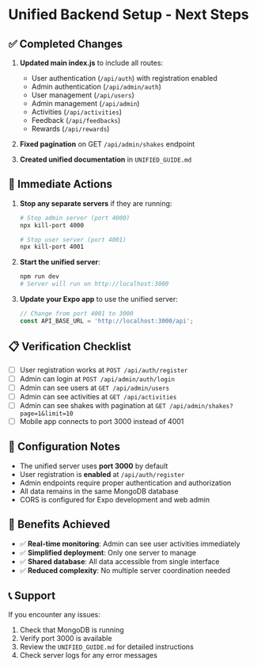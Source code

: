 # Unified Backend Setup - Next Steps

## ✅ Completed Changes

1. **Updated main index.js** to include all routes:
   - User authentication (`/api/auth`) with registration enabled
   - Admin authentication (`/api/admin/auth`) 
   - User management (`/api/users`)
   - Admin management (`/api/admin`)
   - Activities (`/api/activities`)
   - Feedback (`/api/feedbacks`)
   - Rewards (`/api/rewards`)

2. **Fixed pagination** on GET `/api/admin/shakes` endpoint

3. **Created unified documentation** in `UNIFIED_GUIDE.md`

## 🚀 Immediate Actions

1. **Stop any separate servers** if they are running:
   ```bash
   # Stop admin server (port 4000)
   npx kill-port 4000
   
   # Stop user server (port 4001)  
   npx kill-port 4001
   ```

2. **Start the unified server**:
   ```bash
   npm run dev
   # Server will run on http://localhost:3000
   ```

3. **Update your Expo app** to use the unified server:
   ```javascript
   // Change from port 4001 to 3000
   const API_BASE_URL = 'http://localhost:3000/api';
   ```

## 📋 Verification Checklist

- [ ] User registration works at `POST /api/auth/register`
- [ ] Admin can login at `POST /api/admin/auth/login`
- [ ] Admin can see users at `GET /api/admin/users`
- [ ] Admin can see activities at `GET /api/activities`
- [ ] Admin can see shakes with pagination at `GET /api/admin/shakes?page=1&limit=10`
- [ ] Mobile app connects to port 3000 instead of 4001

## 🔧 Configuration Notes

- The unified server uses **port 3000** by default
- User registration is **enabled** at `/api/auth/register`
- Admin endpoints require proper authentication and authorization
- All data remains in the same MongoDB database
- CORS is configured for Expo development and web admin

## 🎯 Benefits Achieved

- ✅ **Real-time monitoring**: Admin can see user activities immediately
- ✅ **Simplified deployment**: Only one server to manage
- ✅ **Shared database**: All data accessible from single interface
- ✅ **Reduced complexity**: No multiple server coordination needed

## 📞 Support

If you encounter any issues:
1. Check that MongoDB is running
2. Verify port 3000 is available
3. Review the `UNIFIED_GUIDE.md` for detailed instructions
4. Check server logs for any error messages
